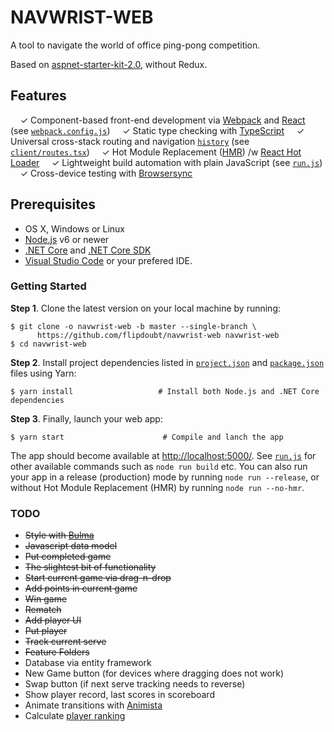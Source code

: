 # NAVWRIST-WEB

A tool to navigate the world of office ping-pong competition.

Based on [aspnet-starter-kit-2.0](https://github.com/Luteceo/aspnet-starter-kit-2.0), without Redux.

## Features

&nbsp; &nbsp; ✓ Component-based front-end development via [Webpack](https://webpack.github.io/) and [React](https://facebook.github.io/react) (see [`webpack.config.js`](webpack.config.js))
&nbsp; &nbsp; ✓ Static type checking with [TypeScript](https://www.typescriptlang.org)
&nbsp; &nbsp; ✓ Universal cross-stack routing and navigation [`history`](https://github.com/ReactJSTraining/history) (see [`client/routes.tsx`](client/routes.tsx))
&nbsp; &nbsp; ✓ Hot Module Replacement ([HMR](https://webpack.github.io/docs/hot-module-replacement.html)) /w [React Hot Loader](http://gaearon.github.io/react-hot-loader/)
&nbsp; &nbsp; ✓ Lightweight build automation with plain JavaScript (see [`run.js`](run.js))
&nbsp; &nbsp; ✓ Cross-device testing with [Browsersync](https://browsersync.io/)

## Prerequisites

- OS X, Windows or Linux
- [Node.js](https://nodejs.org) v6 or newer
- [.NET Core](https://www.microsoft.com/net/core) and [.NET Core SDK](https://www.microsoft.com/net/core)
- [Visual Studio Code](https://code.visualstudio.com/) or your prefered IDE.

### Getting Started

**Step 1**. Clone the latest version on your local machine by running:

```shell
$ git clone -o navwrist-web -b master --single-branch \
      https://github.com/flipdoubt/navwrist-web navwrist-web
$ cd navwrist-web
```

**Step 2**. Install project dependencies listed in [`project.json`](server/project.json) and
[`package.json`](package.json) files using Yarn:

```shell
$ yarn install                   # Install both Node.js and .NET Core dependencies
```

**Step 3**. Finally, launch your web app:

```shell
$ yarn start                      # Compile and lanch the app
```

The app should become available at [http://localhost:5000/](http://localhost:5000/).
See [`run.js`](run.js) for other available commands such as `node run build` etc.
You can also run your app in a release (production) mode by running `node run --release`, or without
Hot Module Replacement (HMR) by running `node run --no-hmr`.

### TODO

- ~~Style with [Bulma](https://bulma.io/)~~
- ~~Javascript data model~~
- ~~Put completed game~~
- ~~The slightest bit of functionality~~
- ~~Start current game via drag-n-drop~~
- ~~Add points in current game~~
- ~~Win game~~
- ~~Rematch~~
- ~~Add player UI~~
- ~~Put player~~
- ~~Track current serve~~
- ~~Feature Folders~~
- Database via entity framework
- New Game button (for devices where dragging does not work)
- Swap button (if next serve tracking needs to reverse)
- Show player record, last scores in scoreboard
- Animate transitions with [Animista](http://animista.net/)
- Calculate [player ranking](https://www.teamusa.org/usa-table-tennis/ratings/rating-system)
